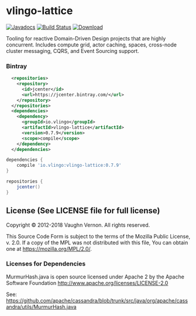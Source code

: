 # vlingo-lattice

[![Javadocs](http://javadoc.io/badge/io.vlingo/vlingo-lattice.svg?color=brightgreen)](http://javadoc.io/doc/io.vlingo/vlingo-lattice) [![Build Status](https://travis-ci.org/vlingo/vlingo-lattice.svg?branch=master)](https://travis-ci.org/vlingo/vlingo-lattice) [ ![Download](https://api.bintray.com/packages/vlingo/vlingo-platform-java/vlingo-lattice/images/download.svg) ](https://bintray.com/vlingo/vlingo-platform-java/vlingo-lattice/_latestVersion)

Tooling for reactive Domain-Driven Design projects that are highly concurrent. Includes compute grid, actor caching, spaces, cross-node cluster messaging, CQRS, and Event Sourcing support.


### Bintray

```xml
  <repositories>
    <repository>
      <id>jcenter</id>
      <url>https://jcenter.bintray.com/</url>
    </repository>
  </repositories>
  <dependencies>
    <dependency>
      <groupId>io.vlingo</groupId>
      <artifactId>vlingo-lattice</artifactId>
      <version>0.7.9</version>
      <scope>compile</scope>
    </dependency>
  </dependencies>
```

```gradle
dependencies {
    compile 'io.vlingo:vlingo-lattice:0.7.9'
}

repositories {
    jcenter()
}
```

License (See LICENSE file for full license)
-------------------------------------------
Copyright © 2012-2018 Vaughn Vernon. All rights reserved.

This Source Code Form is subject to the terms of the
Mozilla Public License, v. 2.0. If a copy of the MPL
was not distributed with this file, You can obtain
one at https://mozilla.org/MPL/2.0/.


### Licenses for Dependencies

MurmurHash.java is open source licensed under Apache 2 by the Apache Software Foundation
http://www.apache.org/licenses/LICENSE-2.0

See: https://github.com/apache/cassandra/blob/trunk/src/java/org/apache/cassandra/utils/MurmurHash.java
